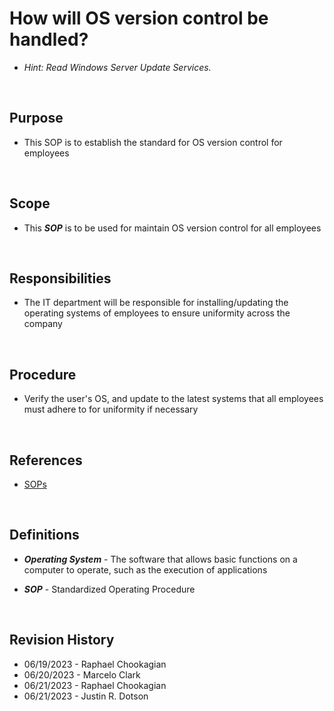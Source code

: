 # How will OS version control be handled?

* *Hint: Read Windows Server Update Services.*

<br>

## Purpose

* This SOP is to establish the standard for OS version control for employees

<br>

## Scope

* This ***SOP*** is to be used for maintain OS version control for all employees

<br>

## Responsibilities

* The IT department will be responsible for installing/updating the operating systems of employees to ensure uniformity across the company

<br>

## Procedure

* Verify the user's OS, and update to the latest systems that all employees must adhere to for uniformity if necessary

<br>

## References

* [SOPs](../SOPs/)

<br>

## Definitions

* ***Operating System*** - The software that allows basic functions on a computer to operate, such as the execution of applications

* ***SOP*** - Standardized Operating Procedure

<br>

## Revision History

<!---changed the following line to represent format instead of current date -->
<!---* Date mm/dd/yyyy First_Name Last_Name-->

* 06/19/2023 - Raphael Chookagian
* 06/20/2023 - Marcelo Clark
* 06/21/2023 - Raphael Chookagian
* 06/21/2023 - Justin R. Dotson

